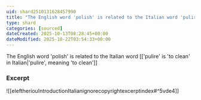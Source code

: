 ```yaml
---
uid: shard2510131628457990
title: "The English word 'polish' is related to the Italian word 'pulire'"
type: shard
categories: [sourced]
dateCreated: 2025-10-13T08:28:45+00:00
dateModified: 2025-10-22T03:54:33+00:00
---
```

The English word 'polish' is related to the Italian word [['pulire' is 'to clean' in Italian|'pulire', meaning 'to clean']]
### Excerpt
![[eleftheriouIntroductionItalianignorecopyrightexcerptindex#^5vde4]]